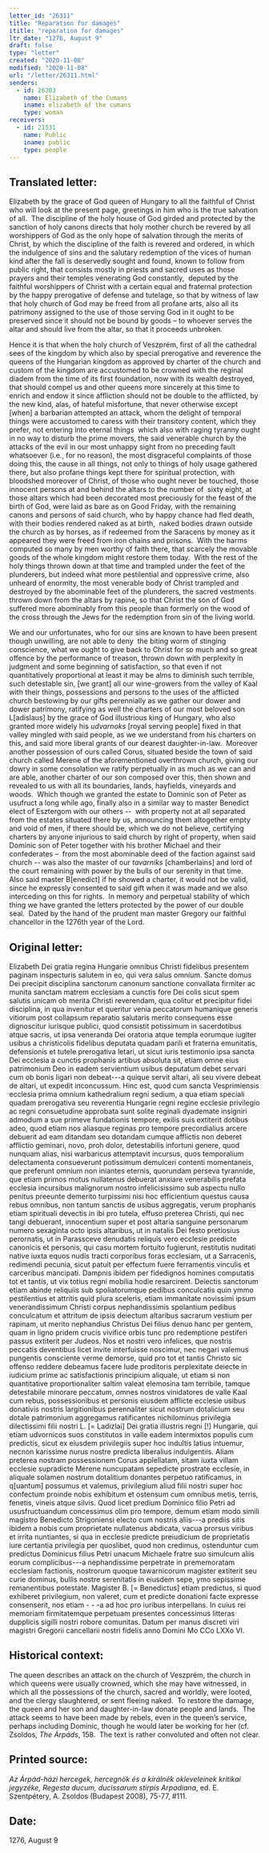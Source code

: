 ```yaml
---
letter_id: "26311"
title: "Reparation for damages"
ititle: "reparation for damages"
ltr_date: "1276, August 9"
draft: false
type: "letter"
created: "2020-11-08"
modified: "2020-11-08"
url: "/letter/26311.html"
senders:
  - id: 26203
    name: Elizabeth of the Cumans
    iname: elizabeth of the cumans
    type: woman
receivers:
  - id: 21531
    name: Public
    iname: public
    type: people
---
```

<h2> Translated letter:</h2><p>Elizabeth by the grace of God queen of Hungary to all the faithful of Christ who will look at the present page, greetings in him who is the true salvation of all. &nbsp;The discipline of the holy house of God girded and protected by the sanction of holy canons directs that holy mother church be revered by all worshippers of God as the only hope of salvation through the merits of Christ, by which the discipline of the faith is revered and ordered, in which the indulgence of sins and the salutary redemption of the vices of human kind after the fall is deservedly sought and found, known to follow from public right, that consists mostly in priests and sacred uses as those prayers and their temples venerating God constantly,&nbsp; deputed by the faithful worshippers of Christ with a certain equal and fraternal protection by the happy prerogative of defense and tutelage, so that by witness of law that holy church of God may be freed from all profane arts, also all its patrimony assigned to the use of those serving God in it ought to be preserved since it should not be bound by goods – to whoever serves the altar and should live from the altar, so that it proceeds unbroken.&nbsp;</p><p>Hence it is that when the holy church of Veszprém, first of all the cathedral sees of the kingdom by which also by special prerogative and reverence the queens of the Hungarian kingdom as approved by charter of the church and custom of the kingdom are accustomed to be crowned with the reginal diadem from the time of its first foundation, now with its wealth destroyed, that should compel us and other queens more sincerely at this time to enrich and endow it since affliction should not be double to the afflicted, by the new kind, alas, of hateful misfortune, that never otherwise except [when] a barbarian attempted an attack, whom the delight of temporal things were accustomed to caress with their transitory content, which they prefer, not entering into eternal things&nbsp; which also with raging tyranny ought in no way to disturb the prime movers, the said venerable church by the attacks of the evil in our most unhappy sight from no preceding fault whatsoever (i.e., for no reason), the most disgraceful complaints of those doing this, the cause in all things, not only to things of holy usage gathered there, but also profane things kept there for spiritual protection, with bloodshed moreover of Christ, of those who ought never be touched, those innocent persons at and behind the altars to the number of&nbsp; sixty eight, at those altars which had been decorated most preciously for the feast of the birth of God, were laid as bare as on Good Friday, with the remaining canons and persons of said church, who by happy chance had fled death, with their bodies rendered naked as at birth, &nbsp;naked bodies drawn outside the church as by horses, as if redeemed from the Saracens by money as it appeared they were freed from iron chains and prisons.&nbsp; With the harms computed so many by men worthy of faith there, that scarcely the movable goods of the whole kingdom might restore them today.&nbsp; With the rest of the holy things thrown down at that time and trampled under the feet of the plunderers, but indeed what more pestilential and oppressive crime, also unheard of enormity, the most venerable body of Christ trampled and destroyed by the abominable feet of the plunderers, the sacred vestments thrown down from the altars by rapine, so that Christ the son of God suffered more abominably from this people than formerly on the wood of the cross through the Jews for the redemption from sin of the living world.&nbsp;</p><p>We and our unfortunates, who for our sins are known to have been present though unwilling, are not able to deny&nbsp; the biting worm of stinging conscience, what we ought to give back to Christ for so much and so great offence by the performance of treason, thrown down with perplexity in judgment and some beginning of satisfaction, so that even if not quantitatively proportional at least it may be alms to diminish such terrible, such detestable sin, [we grant] all our wine-growers from the valley of Kaal with their things, possessions and persons to the uses of the afflicted church bestowing by our gifts perennially as we gather our dower and dower patrimony, ratifying as well the charters of our most beloved son L[adislaus] by the grace of God illustrious king of Hungary, who also granted more widely his <i>udvarnoks</i> [royal serving people] fixed in that valley mingled with said people, as we we understand from his charters on this, and said more liberal grants of our dearest daughter-in-law.&nbsp; Moreover another possession of ours called Corus, situated beside the town of said church called Merene of the aforementioned overthrown church, giving our dowry in some consolation we ratify perpetually in as much as we can and are able, another charter of our son composed over this, then shown and revealed to us with all its boundaries, lands, hayfields, vineyards and woods.&nbsp; Which though we granted the estate to Dominic son of Peter as usufruct a long while ago, finally also in a similar way to master Benedict elect of Esztergom with our others -- &nbsp;with property not at all separated from the estates situated there by us, announcing them altogether empty and void of men, if there should be, which we do not believe, certifying charters by anyone injurious to said church by right of property, when said Dominic son of Peter together with his brother Michael and their confederates –&nbsp; from the most abominable deed of the faction against said church -- was also the master of our <i>tavarniks </i>[chamberlains]<i> </i>and lord of the court remaining with power by the bulls of our serenity in that time.&nbsp; Also said master B[enedict] if he showed a charter, it would not be valid, since he expressly consented to said gift when it was made and we also interceding on this for rights.&nbsp; In memory and perpetual stability of which thing we have granted the letters protected by the power of our double seal.&nbsp; Dated by the hand of the prudent man master Gregory our faithful chancellor in the 1276th year of the Lord.</p><h2 class="mt-4"> Original letter:</h2><p>Elizabeth Dei gratia regina Hungarie omnibus Christi fidelibus presentem paginam inspecturis salutem in eo, qui vera salus omnium. Sancte domus Dei precipit disciplina sanctorum canonum sanctione convallata firmiter ac munita sanctam matrem ecclesiam a cunctis fore Dei colis sicut spem salutis unicam ob merita Christi reverendam, qua colitur et precipitur fidei disciplina, in qua invenitur et queritur venia peccatorum humanique generis vitiorum post collapsum reparatio salutaris merito consequens esse dignoscitur iurisque publici, quod consistit potissimum in sacerdotibus atque sacris, ut ipsa veneranda Dei oratoria atque templa eorumque iugiter usibus a christicolis fidelibus deputata quadam parili et fraterna emunitatis, defensionis et tutele prerogativa letari, ut sicut iuris testimonio ipsa sancta Dei ecclesia a cunctis prophanis artibus absoluta sit, etiam omne eius patrimonium Deo in eadem servientium usibus deputatum debet servari cum ob bonis ligari non debeat---a quique servit altari, ali seu vivere debeat de altari, ut expedit inconcussum. Hinc est, quod cum sancta Vesprimiensis ecclesia prima omnium kathedralium regni sedium, a qua etiam speciali quadam prerogativa seu reverentia Hungarie regni regine ecclesie privilegio ac regni consuetudine approbata sunt solite reginali dyademate insigniri admodum a sue primeve fundationis tempore, exilis suis extiterit dotibus adeo, quod etiam nos aliasque reginas pro tempore precordialius arcere debuerit ad eam ditandam seu dotandam cumque afflictis non deberet afflictio geminari, novo, proh dolor, detestabilis infortuni genere, quod nunquam alias, nisi warbaricus attemptavit incursus, quos temporalium delectamenta consueverunt potissimum demulceri contenti momentaneis, que preferunt omnium non iniantes eternis, quorundam perseva tyrannide, que etiam primos motus nullatenus debuerat anxiare venerabilis prefata ecclesia incursibus malignorum nostro infelicisissimo sub aspectu nullo penitus preeunte demerito turpissimi nisi hoc efficientium questus causa rebus omnibus, non tantum sanctis de usibus aggregatis, verum prophanis etiam spirituali devectis in ibi pro tutela, effuso preterea Christi, qui nec tangi debuerant, innocentium super et post altaria sanguine personarum numero sexaginta octo ipsis altaribus, ut in natalis Dei festo pretiosius perornatis, ut in Parassceve denudatis reliquis vero ecclesie predicte canonicis et personis, qui casu mortem fortuito fugierunt, restitutis nuditati native iuxta equos nudis tracti corporibus foras ecclesiam, ut a Sarracenis, redimendi pecunia, sicut patuit per effectum fuere ferramentis vinculis et carceribus mancipati. Dampnis ibidem per fidedignos homines computatis tot et tantis, ut vix totius regni mobilia hodie resarcirent. Deiectis sanctorum etiam abinde reliquiis sub spoliatorumque pedibus conculcatis quin ymmo pestilentius et attritis quid plura sceleris, etiam immanitate novissimi ipsum venerandissimum Christi corpus nephandissimis spolantium pedibus conculcatum et attritum de ipsis deiectum altaribus sacrarum vestium per rapinam, ut merito nephandius Christus Dei filius denuo hanc per gentem, quam in ligno pridem crucis vivifice orbis tunc pro redemptione pestiferi passus extiterit per Judeos. Nos et nostri vero infelices, que nostris peccatis deventibus licet invite interfuisse noscimur, nec negari valemus pungentis consciente verme demorse, quid pro tot et tantis Christo sic offenso reddere debeamus facere Iude proditoris perplexitate deiecte in iudicium prime ac satisfactionis principium aliquale, ut etiam si non quantitative proportionaliter saltim valeat elemosina tam terribile, tamque detestabile minorare peccatum, omnes nostros vinidatores de valle Kaal cum rebus, possessionibus et personis eiusdem afflicte ecclesie usibus donativis nostris largitionibus perennaliter sicut nostrum dotalicium seu dotale patrimonium aggregamus ratificantes nichilominus privilegia dilectissimi filii nostri L. [= Ladizlai] Dei gratia illustris regni [!] Hungarie, qui etiam udvornicos suos constitutos in valle eadem intermixtos populis cum predictis, sicut ex eiusdem privilegiis super hoc indultis latius intuemur, necnon karissime nurus nostre predicta liberalius indulgentiis. Aliam preterea nostram possessionem Corus applellatam, sitam iuxta villam ecclesie supradicte Merene nuncupatam sepedicte prostrate ecclesie, in aliquale solamen nostrum dotalitium donantes perpetuo ratificamus, in q[uantum] possumus et valemus, privilegium aliud filii nostri super hoc confectum proinde nobis exhibitum et ostensum cum omnibus metis, terris, fenetis, vineis atque silvis. Quod licet predium Dominico filio Petri ad ususfructuandum concessimus olim pro tempore, demum etiam modo simili magistro Benedicto Strigoniensi electo cum nostris aliis---a prediis sitis ibidem a nobis cum proprietate nullatenus abdicata, vacua prorsus viribus et irrita nuntiantes, si qua in ecclesie predicte preiudicium de proprietatis iure certantia privilegia per quoslibet, quod non credimus, ostenduntur cum predictus Dominicus filius Petri unacum Michaele fratre suo simulcum aliis eorum complicibus---a nephandissime perpetrate in prememoratam ecclesiam factionis, nostrorum quoque tawarnicorum magister extiterit seu curie dominus, bullis nostre serenitatis in eiusdem sepe, ymo sepissime remanentibus potestate. Magister B. [= Benedictus] etiam predictus, si quod exhiberet privilegium, non valeret, cum et predicte donationi facte expresse consenserit, nos etiam - - -a ad hoc pro iuribus interpellans. In cuius rei memoriam firmitatemque perpetuam presentes concessimus litteras dupplicis sigilli nostri robore comunitas. Datum per manus discreti viri magistri Gregorii cancellarii nostri fidelis anno Domini Mo CCo LXXo VI.</p><h2 class="mt-4"> Historical context:</h2><p>The queen describes an attack on the church of Veszprém, the church in which queens were usually crowned, which she may have witnessed, in which all the possessions of the church, sacred and worldly, were looted, and the clergy slaughtered, or sent fleeing naked.&nbsp; To restore the damage, the queen and her son and daughter-in-law donate people and lands.&nbsp; The attack seems to have been made by rebels, even in the queen’s service, perhaps including Dominic, though he would later be working for her (cf. Zsoldos, <i>The Árpáds</i>, 158.&nbsp; The text is rather convoluted and often not clear.</p><h2 class="mt-4"> Printed source:</h2><p><i>Az Árpád-házi hercegek, hercegnök és a királnék okleveleinek kritikai jegyzéke, Regesta ducum, ducissarum stirpis Arpadiana</i>, ed. E. Szentpétery, A. Zsoldos (Budapest 2008),&nbsp;75-77, #111.</p><h2 class="mt-4"> Date:</h2>1276, August 9